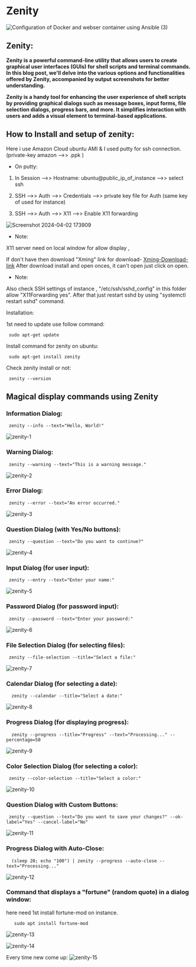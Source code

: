 # Zenity

![Configuration of Docker and webser container using Ansible (3)](https://github.com/Pratikshinde55/Zenity-GUI/assets/145910708/3aa299d6-ed4d-40e2-980c-d03259d06768)

## Zenity: 
**Zenity is a powerful command-line utility that allows users to create graphical user interfaces (GUIs) for shell scripts and terminal commands. In this blog post, we'll delve into the various options 
and functionalities offered by Zenity, accompanied by output screenshots for better understanding.**

**Zenity is a handy tool for enhancing the user experience of shell scripts by providing graphical dialogs such as message boxes, input forms, file selection dialogs, progress bars, and more. 
It simplifies interaction with users and adds a visual element to terminal-based applications.**

## How to Install and setup of zenity:

Here i use Amazon Cloud ubuntu AMI & I used putty for ssh connection.(private-key amazon -->> .ppk )

- On putty:

1. In Session -->> Hostname: ubuntu@public_ip_of_instance  -->> select ssh

2. SSH -->>  Auth -->> Credentials -->> private key file for Auth (same key of used for instance)
 
3. SSH -->>  Auth -->>  X11  -->> Enable X11 forwarding 

![Screenshot 2024-04-02 173909](https://github.com/Pratikshinde55/Zenity-GUI/assets/145910708/823dbedc-d7ee-41cc-917a-6c8b3ddfd375)

- Note: 

X11 server need on local window for allow display ,

If don't have then download  "Xming" link for download- [Xming-Download-link](https://sourceforge.net/projects/xming/)  After download install and open onces, it 
can't open just click on open.

- Note:

Also check SSH settings of instance , "/etc/ssh/sshd_config" in this folder allow "X11Forwarding yes". After that just restart sshd by using "systemctl restart sshd" command.

Installation: 

1st need to update use follow command:

     sudo apt-get update

Install command for zenity on ubuntu:

     sudo apt-get install zenity

Check zenity install or not:

     zenity --version


## Magical display commands using Zenity

### Information Dialog:
    
     zenity --info --text="Hello, World!"

![zenity-1](https://github.com/Pratikshinde55/Zenity-GUI/assets/145910708/4ded64e0-54c5-4f63-a368-66b2b1673cf5)

### Warning Dialog:
     
     zenity --warning --text="This is a warning message."

![zenity-2](https://github.com/Pratikshinde55/Zenity-GUI/assets/145910708/7f56b753-83fa-49d0-9487-c0aa6d7a6daa)

### Error Dialog:
     
     zenity --error --text="An error occurred."

![zenity-3](https://github.com/Pratikshinde55/Zenity-GUI/assets/145910708/f27f8224-59d4-4cfd-b294-5147aeaac29a)

### Question Dialog (with Yes/No buttons):
     
     zenity --question --text="Do you want to continue?"

![zenity-4](https://github.com/Pratikshinde55/Zenity-GUI/assets/145910708/bf5038d1-67ed-4c48-a92e-32b3a33142a1)

### Input Dialog (for user input):
     
     zenity --entry --text="Enter your name:"

![zenity-5](https://github.com/Pratikshinde55/Zenity-GUI/assets/145910708/a6f2d6a9-eb55-4867-9b4e-4a9a1fd8fd3e)

### Password Dialog (for password input):
     
     zenity --password --text="Enter your password:"

![zenity-6](https://github.com/Pratikshinde55/Zenity-GUI/assets/145910708/bb67c1e4-1835-46ce-8fed-5ea65f425a26)

### File Selection Dialog (for selecting files):

     zenity --file-selection --title="Select a file:"

![zenity-7](https://github.com/Pratikshinde55/Zenity-GUI/assets/145910708/2bc77b74-9c99-4135-a357-d92c582071d4)

### Calendar Dialog (for selecting a date):

      zenity --calendar --title="Select a date:"

![zenity-8](https://github.com/Pratikshinde55/Zenity-GUI/assets/145910708/5f43cf21-a788-4600-8dc1-a1bd1a562054)

### Progress Dialog (for displaying progress):
      
      zenity --progress --title="Progress" --text="Processing..." --percentage=50

![zenity-9](https://github.com/Pratikshinde55/Zenity-GUI/assets/145910708/15bb824c-818c-41d9-a015-bc0aebf358f2)

### Color Selection Dialog (for selecting a color):
     
     zenity --color-selection --title="Select a color:"

![zenity-10](https://github.com/Pratikshinde55/Zenity-GUI/assets/145910708/a8bd6f6c-0439-4c89-8b2c-c6540df654e2)

### Question Dialog with Custom Buttons:

     zenity --question --text="Do you want to save your changes?" --ok-label="Yes" --cancel-label="No"

![zenity-11](https://github.com/Pratikshinde55/Zenity-GUI/assets/145910708/93ccdbf2-025e-4016-90cc-b8d99a31c8e6)

### Progress Dialog with Auto-Close:

      (sleep 20; echo "100") | zenity --progress --auto-close --text="Processing..."

![zenity-12](https://github.com/Pratikshinde55/Zenity-GUI/assets/145910708/4042897e-87ed-4fd9-88d2-a8e46b7a9b0f)

### Command that displays a "fortune" (random quote) in a dialog window:
here need 1st install fortune-mod on instance. 

       sudo apt install fortune-mod
       
![zenity-13](https://github.com/Pratikshinde55/Zenity-GUI/assets/145910708/cf3a755c-5171-4e21-bb84-39131e34a34f)

![zenity-14](https://github.com/Pratikshinde55/Zenity-GUI/assets/145910708/4d722b86-e1b8-49b7-8321-e81e4801f15a)

Every time new come up:
![zenity-15](https://github.com/Pratikshinde55/Zenity-GUI/assets/145910708/84d34e86-c81e-42a0-ae8b-d2d6977289ae)







